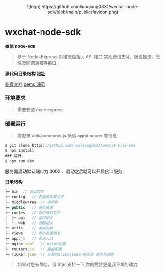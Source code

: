 <div align=center>![logo](https://github.com/luoqiang0831/wechat-node-sdk/blob/main/public/favicon.png)</div>

# wxchat-node-sdk

**微信 node-sdk**

> 基于 Node+Express 对接微信相关 API 接口 实现微信支付、微信推送、签名及回调通知等接口.

**源代码目录结构**
**[地址](https://github.com/luoqiang0831/wechat-node-sdk)**

<a href="https://luoqiang0831.github.io/wechat-node-sdk/">查看文档</a> <a href="https://abc.junxun365.com/wx/">demo 演示</a>

<!-- ![project.png](https://i.loli.net/2017/12/07/5a28ea5c3468d.png) -->

### 环境要求

> 需要安装 node express

### 部署运行

> 需配置 utils/constants.js 微信 appid secret 等信息

```javascript
$ git clone https://github.com/luoqiang0831/wechat-node-sdk
$ npm install
### 运行
$ npm run dev
```

服务器启动默认端口为 3002 、启动之后就可以开启接口服务.

**目录结构**

```javascript
├─ bin  // 启动文件
├─ config   // 数据库配置文件
├─ middlewares  // 中间件
├─ public   // 静态资源
├─ routes   // 路由映射文件
│  ├─ api   // 接口相关
│  └─ web   // 页面相关
├─ utils    // 基类函数
├─ views    // 静态页面相关
├─ app.js   // 启动入口
├─ nginx.conf   // nginx配置
├─ routers.js   // 路由配置
└─ TICKET.json  // 全局的accesstoken等信息 持久化保存

```

> 如果对您有帮助，请 Star 支持一下,你的赞赏更是我不竭的动力

<!-- ![赞赏一下呗](https://www.junxun365.com/upload/images/zfb_pay.jpg) -->

